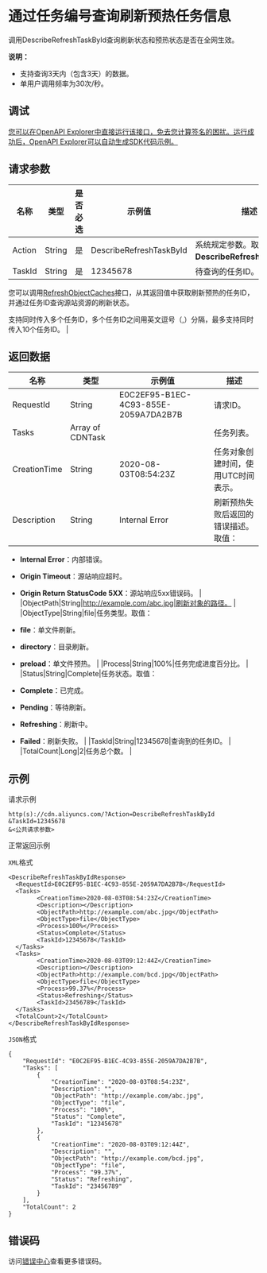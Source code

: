 # 通过任务编号查询刷新预热任务信息

调用DescribeRefreshTaskById查询刷新状态和预热状态是否在全网生效。

**说明：**

-   支持查询3天内（包含3天）的数据。
-   单用户调用频率为30次/秒。

## 调试

[您可以在OpenAPI Explorer中直接运行该接口，免去您计算签名的困扰。运行成功后，OpenAPI Explorer可以自动生成SDK代码示例。](https://api.aliyun.com/#product=Cdn&api=DescribeRefreshTaskById&type=RPC&version=2018-05-10)

## 请求参数

|名称|类型|是否必选|示例值|描述|
|--|--|----|---|--|
|Action|String|是|DescribeRefreshTaskById|系统规定参数。取值：**DescribeRefreshTaskById**。 |
|TaskId|String|是|12345678|待查询的任务ID。

 您可以调用[RefreshObjectCaches](~~91164~~)接口，从其返回值中获取刷新预热的任务ID，并通过任务ID查询源站资源的刷新状态。

 支持同时传入多个任务ID，多个任务ID之间用英文逗号（,）分隔，最多支持同时传入10个任务ID。 |

## 返回数据

|名称|类型|示例值|描述|
|--|--|---|--|
|RequestId|String|E0C2EF95-B1EC-4C93-855E-2059A7DA2B7B|请求ID。 |
|Tasks|Array of CDNTask| |任务列表。 |
|CreationTime|String|2020-08-03T08:54:23Z|任务对象创建时间，使用UTC时间表示。 |
|Description|String|Internal Error|刷新预热失败后返回的错误描述。取值：

 -   **Internal Error**：内部错误。
-   **Origin Timeout**：源站响应超时。
-   **Origin Return StatusCode 5XX**：源站响应5xx错误码。 |
|ObjectPath|String|http://example.com/abc.jpg|刷新对象的路径。 |
|ObjectType|String|file|任务类型。取值：

 -   **file**：单文件刷新。
-   **directory**：目录刷新。
-   **preload**：单文件预热。 |
|Process|String|100%|任务完成进度百分比。 |
|Status|String|Complete|任务状态。取值：

 -   **Complete**：已完成。
-   **Pending**：等待刷新。
-   **Refreshing**：刷新中。
-   **Failed**：刷新失败。 |
|TaskId|String|12345678|查询到的任务ID。 |
|TotalCount|Long|2|任务总个数。 |

## 示例

请求示例

```
http(s)://cdn.aliyuncs.com/?Action=DescribeRefreshTaskById
&TaskId=12345678
&<公共请求参数>
```

正常返回示例

`XML`格式

```
<DescribeRefreshTaskByIdResponse>
  <RequestId>E0C2EF95-B1EC-4C93-855E-2059A7DA2B7B</RequestId>
  <Tasks>
        <CreationTime>2020-08-03T08:54:23Z</CreationTime>
        <Description></Description>
        <ObjectPath>http://example.com/abc.jpg</ObjectPath>
        <ObjectType>file</ObjectType>
        <Process>100%</Process>
        <Status>Complete</Status>
        <TaskId>12345678</TaskId>
  </Tasks>
  <Tasks>
        <CreationTime>2020-08-03T09:12:44Z</CreationTime>
        <Description></Description>
        <ObjectPath>http://example.com/bcd.jpg</ObjectPath>
        <ObjectType>file</ObjectType>
        <Process>99.37%</Process>
        <Status>Refreshing</Status>
        <TaskId>23456789</TaskId>
  </Tasks>
  <TotalCount>2</TotalCount>
</DescribeRefreshTaskByIdResponse>
```

`JSON`格式

```
{
    "RequestId": "E0C2EF95-B1EC-4C93-855E-2059A7DA2B7B",
    "Tasks": [
        {
            "CreationTime": "2020-08-03T08:54:23Z",
            "Description": "",
            "ObjectPath": "http://example.com/abc.jpg",
            "ObjectType": "file",
            "Process": "100%",
            "Status": "Complete",
            "TaskId": "12345678"
        },
        {
            "CreationTime": "2020-08-03T09:12:44Z",
            "Description": "",
            "ObjectPath": "http://example.com/bcd.jpg",
            "ObjectType": "file",
            "Process": "99.37%",
            "Status": "Refreshing",
            "TaskId": "23456789"
        }
    ],
    "TotalCount": 2
}
```

## 错误码

访问[错误中心](https://error-center.alibabacloud.com/status/product/Cdn)查看更多错误码。


